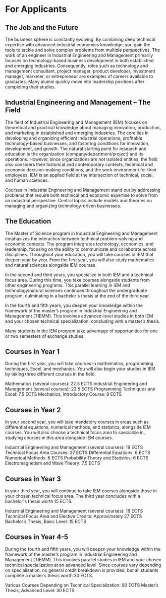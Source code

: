 # For Applicants

## The Job and the Future

The business sphere is constantly evolving. By combining deep technical expertise with advanced industrial economics knowledge, you gain the tools to tackle and solve complex problems from multiple perspectives. The work of an engineer in Industrial Engineering and Management primarily focuses on technology-based business development in both established and emerging industries. Consequently, roles such as technology and management consultant, project manager, product developer, investment manager, marketer, or entrepreneur are examples of careers available to graduates. Many alumni quickly move into leadership positions after completing their studies.

## Industrial Engineering and Management – The Field

The field of Industrial Engineering and Management (IEM) focuses on theoretical and practical knowledge about managing innovation, production, and marketing in established and emerging industries. The core lies in developing and organizing efficient industrial operations, profitable technology-based businesses, and fostering conditions for innovation, development, and growth. The natural starting point for research and education is the organization (company/department/project) and its operations. However, since organizations are not isolated entities, the field also considers their historical and contemporary contexts, technical and economic decision-making conditions, and the work environment for their employees. IEM is an applied field at the intersection of technical, social, and human sciences.

Courses in Industrial Engineering and Management stand out by addressing problems that require both technical and economic expertise to solve from an industrial perspective. Central topics include models and theories on managing and organizing technology-driven businesses.

## The Education

The Master of Science program in Industrial Engineering and Management emphasizes the interaction between technical problem-solving and economic contexts. The program integrates technology, economics, and leadership, focusing on the ability to communicate and collaborate across disciplines. Throughout your education, you will take courses in IEM that deepen year by year. From the first year, you will also study mathematics and natural sciences alongside IEM courses.

In the second and third years, you specialize in both IEM and a technical focus area. During this time, you take courses alongside students from other engineering programs. This parallel learning in IEM and technology/natural sciences continues throughout the undergraduate program, culminating in a bachelor's thesis at the end of the third year.

In the fourth and fifth years, you deepen your knowledge within the framework of the master’s program in Industrial Engineering and Management (TIEMM). This involves advanced-level studies in both IEM and your chosen technical specialization, concluding with a master’s thesis.

Many students in the IEM program take advantage of opportunities for one or two semesters of exchange studies.

## Courses in Year 1

During the first year, you will take courses in mathematics, programming techniques, Excel, and mechanics. You will also begin your studies in IEM by taking three different courses in the field.

Mathematics (several courses): 22.5 ECTS
Industrial Engineering and Management (several courses): 22.5 ECTS
Programming Techniques and Excel: 7.5 ECTS
Mechanics, Introductory Course: 8 ECTS

## Courses in Year 2

In your second year, you will take mandatory courses in areas such as differential equations, numerical methods, and statistics, alongside IEM courses. You will also choose a technical focus area to specialize in, studying courses in this area alongside IEM courses.

Industrial Engineering and Management (several courses): 18 ECTS
Technical Focus Area Courses: 27 ECTS
Differential Equations: 6 ECTS
Numerical Methods: 6 ECTS
Probability Theory and Statistics: 6 ECTS
Electromagnetism and Wave Theory: 7.5 ECTS

## Courses in Year 3

In your third year, you will continue to take IEM courses alongside those in your chosen technical focus area. The third year concludes with a bachelor's thesis worth 15 ECTS.

Industrial Engineering and Management (several courses): 18 ECTS
Technical Focus Area and Elective Credits: Approximately 27 ECTS
Bachelor’s Thesis, Basic Level: 15 ECTS

## Courses in Year 4-5 

During the fourth and fifth years, you will deepen your knowledge within the framework of the master’s program in Industrial Engineering and Management (TIEMM). This involves parallel studies in IEM and your chosen technical specialization at an advanced level. Since courses vary depending on specialization, no general credit breakdown is provided, but all students complete a master’s thesis worth 30 ECTS.

Various Courses Depending on Technical Specialization: 90 ECTS
Master’s Thesis, Advanced Level: 30 ECTS
